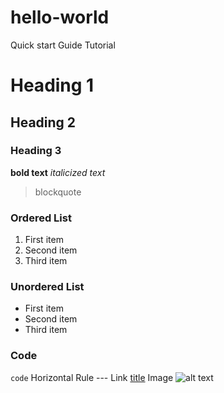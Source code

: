 # hello-world
Quick start Guide Tutorial

# Heading 1
## Heading 2
### Heading 3
**bold text**
*italicized text*
> blockquote

### Ordered List
1. First item
2. Second item
3. Third item

### Unordered List
- First item
- Second item
- Third item

### Code
`code`
Horizontal Rule	---
Link	[title](https://www.example.com)
Image	![alt text](image.jpg)
